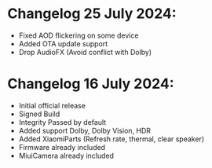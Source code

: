 # Changelog 25 July 2024:
- Fixed AOD flickering on some device
- Added OTA update support
- Drop AudioFX (Avoid conflict with Dolby)

# Changelog 16 July 2024: 
- Initial official release
- Signed Build
- Integrity Passed by default
- Added support Dolby, Dolby Vision, HDR
- Added XiaomiParts (Refresh rate, thermal, clear speaker)
- Firmware already included
- MiuiCamera already included
